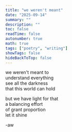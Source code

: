 ```yaml
---
title: "we weren't meant"
date: "2025-09-14"
summary: ""
description: ""
toc: false
readTime: false
autonumber: true
math: true
tags: ["poetry", "writing"]
showTags: false
hideBackToTop: false
---
```


we weren't meant to  
understand everything  
see all the darkness  
that this world can hold  
  
but we have light for that  
a balancing effort  
of grant proportion  
let it shine    


-aw